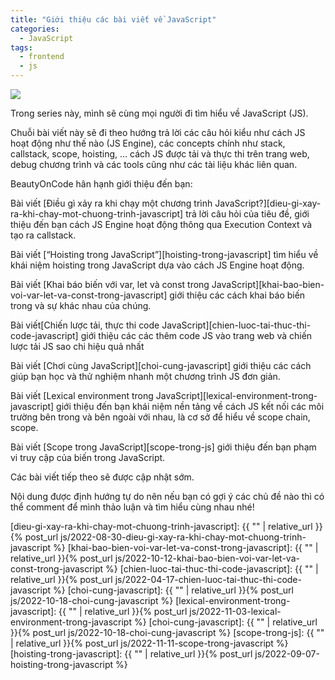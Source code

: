 ```yaml
---
title: "Giới thiệu các bài viết về JavaScript"
categories:
  - JavaScript
tags:
  - frontend
  - js
---
```


![](/assets/images/2023/10/2022-10-gioi-thieu-cac-bai-viet-ve-javascript-cover.webp)

Trong series này, mình sẽ cùng mọi người đi tìm hiểu về JavaScript (JS). 

Chuỗi bài viết này sẽ đi theo hướng trả lời các câu hỏi kiểu như cách JS hoạt động như thế nào (JS Engine), các concepts chính như stack, callstack, scope, hoisting, … cách JS được tải và thực thi trên trang web, debug chương trình và các tools cũng như các tài liệu khác liên quan.

BeautyOnCode hân hạnh giới thiệu đến bạn:

Bài viết [Điều gì xảy ra khi chạy một chương trình JavaScript?][dieu-gi-xay-ra-khi-chay-mot-chuong-trinh-javascript] trả lời câu hỏi của tiêu đề, giới thiệu đến bạn cách JS Engine hoạt động thông qua Execution Context và tạo ra callstack.

Bài viết [“Hoisting trong JavaScript”][hoisting-trong-javascript] tìm hiểu về khái niệm hoisting trong JavaScript dựa vào cách JS Engine hoạt động.

Bài viết [Khai báo biến với var, let và const trong JavaScript][khai-bao-bien-voi-var-let-va-const-trong-javascript] giới thiệu các cách khai báo biến trong và sự khác nhau của chúng.

Bài viết[Chiến lược tải, thực thi code JavaScript][chien-luoc-tai-thuc-thi-code-javascript] giới thiệu các các thêm code JS vào trang web và chiến lược tải JS sao chi hiệu quả nhất

Bài viết [Chơi cùng JavaScript][choi-cung-javascript] giới thiệu các cách giúp bạn học và thử nghiệm nhanh một chương trình JS đơn giản.

Bài viết [Lexical environment trong JavaScript][lexical-environment-trong-javascript] giới thiệu đến bạn khái niệm nền tảng về cách JS kết nối các môi trường bên trong và bên ngoài với nhau, là cơ sở để hiểu về scope chain, scope.

Bài viết [Scope trong JavaScript][scope-trong-js] giới thiệu đến bạn phạm vi truy cập của biến trong JavaScript.

Các bài viết tiếp theo sẽ được cập nhật sớm.

Nội dung được định hướng tự do nên nếu bạn có gợi ý các chủ đề nào thì có thể comment để mình thảo luận và tìm hiểu cùng nhau nhé!

[dieu-gi-xay-ra-khi-chay-mot-chuong-trinh-javascript]: {{ "" | relative_url }}{% post_url js/2022-08-30-dieu-gi-xay-ra-khi-chay-mot-chuong-trinh-javascript %}
[khai-bao-bien-voi-var-let-va-const-trong-javascript]: {{ "" | relative_url }}{% post_url js/2022-10-12-khai-bao-bien-voi-var-let-va-const-trong-javascript %}
[chien-luoc-tai-thuc-thi-code-javascript]: {{ "" | relative_url }}{% post_url js/2022-04-17-chien-luoc-tai-thuc-thi-code-javascript %}
[choi-cung-javascript]: {{ "" | relative_url }}{% post_url js/2022-10-18-choi-cung-javascript %}
[lexical-environment-trong-javascript]: {{ "" | relative_url }}{% post_url js/2022-11-03-lexical-environment-trong-javascript %}
[choi-cung-javascript]: {{ "" | relative_url }}{% post_url js/2022-10-18-choi-cung-javascript %}
[scope-trong-js]: {{ "" | relative_url }}{% post_url js/2022-11-11-scope-trong-javascript %}
[hoisting-trong-javascript]: {{ "" | relative_url }}{% post_url js/2022-09-07-hoisting-trong-javascript %}